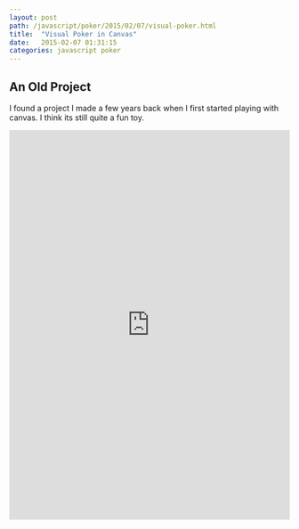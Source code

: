 ```yaml
---
layout: post
path: /javascript/poker/2015/02/07/visual-poker.html
title:  "Visual Poker in Canvas"
date:   2015-02-07 01:31:15
categories: javascript poker
---
```


## An Old Project

I found a project I made a few years back when I first started playing with canvas. I think its still quite a fun toy.

<iframe width="100%" height="700" src="http://jsfiddle.net/haveacigaro/zj9fpgxt/embedded/result,js,html,css" allowfullscreen="allowfullscreen" frameborder="0"></iframe>
